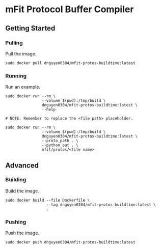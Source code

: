 # mFit Protocol Buffer Compiler

## Getting Started
### Pulling
Pull the image.
```
sudo docker pull dnguyen0304/mfit-protos-buildtime:latest
```

### Running
Run an example.
```
sudo docker run --rm \
                --volume $(pwd):/tmp/build \
                dnguyen0304/mfit-protos-buildtime:latest \
                --help
```

```
# NOTE: Remember to replace the <file path> placeholder.

sudo docker run --rm \
                --volume $(pwd):/tmp/build \
                dnguyen0304/mfit-protos-buildtime:latest \
                --proto_path . \
                --python_out . \
                mfit/protos/<file name>
```

## Advanced
### Building
Build the image.
```
sudo docker build --file Dockerfile \
                  --tag dnguyen0304/mfit-protos-buildtime:latest \
                  .
```

### Pushing
Push the image.
```
sudo docker push dnguyen0304/mfit-protos-buildtime:latest
```
